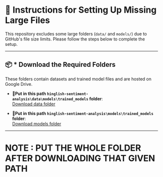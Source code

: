 # 🔧 Instructions for Setting Up Missing Large Files

This repository excludes some large folders (`data/` and `models/`) due to GitHub's file size limits. Please follow the steps below to complete the setup.

---

## 📦 * Download the Required Folders

These folders contain datasets and trained model files and are hosted on Google Drive.

- **🔗Put in this path `hinglish-sentiment-analysis\data\models\trained_models` folder**:  
  [Download data folder](https://drive.google.com/drive/folders/1F8JhhXpq5gJw5Omvh7AtftH1oAL-wxY5?usp=sharing)

- **🔗Put in this path `hinglish-sentiment-analysis\models\trained_models` folder**:  
  [Download models folder](https://drive.google.com/drive/folders/1Oxg46KqlaBtrMr1aferqS0jhgRO0JbG6?usp=sharing)

---

# NOTE : PUT THE WHOLE FOLDER AFTER DOWNLOADING THAT GIVEN PATH
